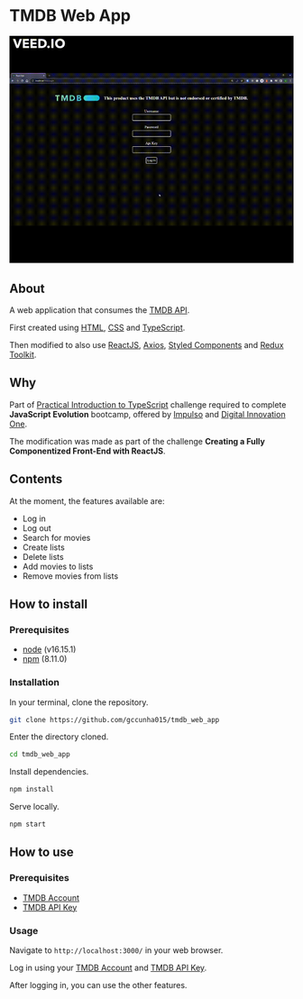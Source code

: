 [Impulso]: https://impulso.work/
[Digital Innovation One]: https://www.dio.me/en
[Practical Introduction to TypeScript]: https://github.com/gccunha015/dio-impulso-javascript_evolution-modulo_3-desafio_de_projeto
[TMDB API]: https://www.themoviedb.org/documentation/api
[npm]: https://docs.npmjs.com/
[node]: https://nodejs.org/en/docs/
[TMDB Account]: https://www.themoviedb.org/
[TMDB API Key]: https://developers.themoviedb.org/3/getting-started/introduction
[ReactJS]: https://reactjs.org/
[Styled Components]: https://styled-components.com/
[Redux Toolkit]: https://redux-toolkit.js.org/
[TypeScript]: https://www.typescriptlang.org/
[HTML]: https://developer.mozilla.org/en-US/docs/Web/HTML
[CSS]: https://developer.mozilla.org/en-US/docs/Web/CSS
[Axios]: https://axios-http.com/

# TMDB Web App
<img alt="Usage demo GIF" src="docs/assets/usage_demo.gif"/>

## About
A web application that consumes the [TMDB API].

First created using [HTML], [CSS] and [TypeScript].

Then modified to also use [ReactJS], [Axios], [Styled Components] and [Redux Toolkit].

## Why
Part of [Practical Introduction to TypeScript] challenge required to complete **JavaScript Evolution** bootcamp, offered by [Impulso] and [Digital Innovation One].

The modification was made as part of the challenge **Creating a Fully Componentized Front-End with ReactJS**.

## Contents
At the moment, the features available are:
- Log in
- Log out
- Search for movies
- Create lists
- Delete lists
- Add movies to lists
- Remove movies from lists

## How to install
### Prerequisites
- [node] (v16.15.1)
- [npm] (8.11.0)

### Installation
In your terminal, clone the repository.
```bash
git clone https://github.com/gccunha015/tmdb_web_app
```
Enter the directory cloned.
```bash
cd tmdb_web_app
```
Install dependencies.
```bash
npm install
```
Serve locally.
```bash
npm start
```

## How to use
### Prerequisites
- [TMDB Account]
- [TMDB API Key]

### Usage
Navigate to `http://localhost:3000/` in your web browser.

Log in using your [TMDB Account] and [TMDB API Key].

After logging in, you can use the other features.
